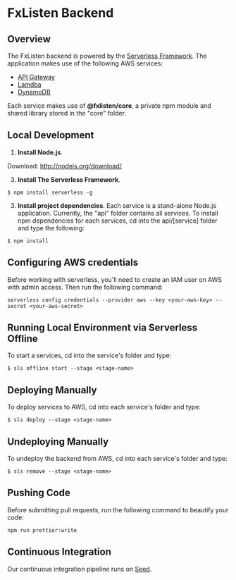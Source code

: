# FxListen Backend

## Overview

The FxListen backend is powered by the [Serverless Framework](http://serverless.com). The application makes use of the following AWS services:

* [API Gateway](https://aws.amazon.com/api-gateway/)
* [Lamdba](https://aws.amazon.com/lambda/)
* [DynamoDB](https://aws.amazon.com/dynamodb)

Each service makes use of **@fxlisten/core**, a private npm module and shared library stored in the "core" folder.

## Local Development

1. **Install Node.js**. 

  Download: http://nodejs.org/download/


3. **Install The Serverless Framework**.

  ```
  $ npm install serverless -g
  ```  

3. **Install project dependencies**. Each service is a stand-alone Node.js application. Currently, the "api" folder contains all services. To install npm dependencies for each services, cd into the api/[service] folder and type the following:

  ```
  $ npm install
  ```

## Configuring AWS credentials

Before working with serverless, you'll need to create an IAM user on AWS with admin access. Then run the following command:

```
serverless config credentials --provider aws --key <your-aws-key> --secret <your-aws-secret> 
```

## Running Local Environment via Serverless Offline

To start a services, cd into the service's folder and type:


  ```
  $ sls offline start --stage <stage-name>
  ```

## Deploying Manually

To deploy services to AWS, cd into each service's folder and type:


  ```
  $ sls deploy --stage <stage-name>
  ``` 

## Undeploying Manually

To undeploy the backend from AWS, cd into each service's folder and type:

  ```
  $ sls remove --stage <stage-name>
  ``` 

## Pushing Code

Before submitting pull requests, run the following command to beautify your code:

  ```
  npm run prettier:write
  ```

## Continuous Integration

Our continuous integration pipeline runs on [Seed](http://seed.run).






